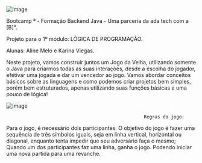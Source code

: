 ![image](https://user-images.githubusercontent.com/112840763/194130761-0d22bcd8-e7c7-4a4e-95d9-bc8e5448b679.png)

 
 
 Bootcamp <Dev>ª - Formação Backend Java - Uma parceria da ada tech com a [B]³.
 
 Projeto para o 1º módulo: LÓGICA DE PROGRAMAÇÃO.
 
 Alunas: Aline Melo e Karina Viegas.
 
 Neste projeto, vamos construir juntos um Jogo da Velha, utilizando somente o Java para criarmos todas as suas interações, desde a escolha do jogador, efetivar uma jogada e dar um vencedor ao jogo. Vamos abordar conceitos básicos sobre as linguagens e como podemos criar projetos bem simples, porém bem estruturados, apenas utilizando suas funções básicas e uma pouco de lógica!
 
 
 
 ![image](https://user-images.githubusercontent.com/112840763/194149703-5b6ccde0-fe43-4129-bd5a-e7217f4476e9.png)

                                                       
                                                        
                                                       Regras do jogo:
 Para o jogo, é necessário dois participantes. O objetivo do jogo é fazer uma sequência de três símbolos iguais, seja em linha vertical, horizontal ou diagonal, enquanto tenta impedir que seu adversário faça o mesmo; Quando um dos participantes faz uma linha, ganha o jogo. Podendo iniciar uma nova partida para uma revanche.
 
  
 
 
 

